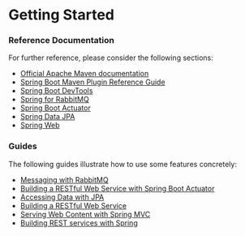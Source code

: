 # Getting Started

### Reference Documentation
For further reference, please consider the following sections:

* [Official Apache Maven documentation](https://maven.apache.org/guides/index.html)
* [Spring Boot Maven Plugin Reference Guide](https://docs.spring.io/spring-boot/docs/2.2.4.RELEASE/maven-plugin/)
* [Spring Boot DevTools](https://docs.spring.io/spring-boot/docs/2.2.4.RELEASE/reference/htmlsingle/#using-boot-devtools)
* [Spring for RabbitMQ](https://docs.spring.io/spring-boot/docs/2.2.4.RELEASE/reference/htmlsingle/#boot-features-amqp)
* [Spring Boot Actuator](https://docs.spring.io/spring-boot/docs/2.2.4.RELEASE/reference/htmlsingle/#production-ready)
* [Spring Data JPA](https://docs.spring.io/spring-boot/docs/2.2.4.RELEASE/reference/htmlsingle/#boot-features-jpa-and-spring-data)
* [Spring Web](https://docs.spring.io/spring-boot/docs/2.2.4.RELEASE/reference/htmlsingle/#boot-features-developing-web-applications)

### Guides
The following guides illustrate how to use some features concretely:

* [Messaging with RabbitMQ](https://spring.io/guides/gs/messaging-rabbitmq/)
* [Building a RESTful Web Service with Spring Boot Actuator](https://spring.io/guides/gs/actuator-service/)
* [Accessing Data with JPA](https://spring.io/guides/gs/accessing-data-jpa/)
* [Building a RESTful Web Service](https://spring.io/guides/gs/rest-service/)
* [Serving Web Content with Spring MVC](https://spring.io/guides/gs/serving-web-content/)
* [Building REST services with Spring](https://spring.io/guides/tutorials/bookmarks/)

